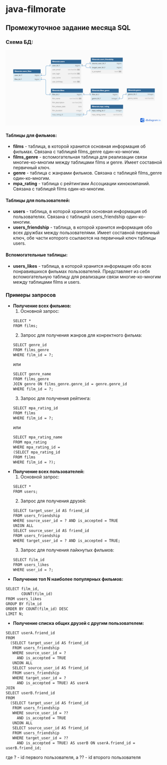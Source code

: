 # java-filmorate
## Промежуточное задание месяца SQL
### Схема БД:
![ER-диаграмма БД для бэкенда Filmorate](/assets/images/Filmorate_ER_DB.png)
#### Таблицы для фильмов:
- **films** - таблица, в которой хранится основная информация об фильмах. 
Связана с таблицей films_genre один-ко-многим.
- **films_genre** - вспомогательная таблица для реализации связи многие-ко-многим между таблицами films и genre.
Имеет составной первичный ключ.
- **genre** - таблица с жанрами фильмов. Связана с таблицей films_genre один-ко-многим.
- **mpa_rating** - таблица с рейтингами Ассоциации кинокомпаний. Связана с таблицей films один-ко-многим.
#### Таблицы для пользователей:
- **users** - таблица, в которой хранится основная информация об пользователях.
Связана с таблицей users_friendship один-ко-многим.
- **users_friendship** - таблица, в которой хранится информация обо всех дружбах между пользователями.
Имеет составной первичный ключ, обе части которого ссылаются на первичный ключ таблицы users.
#### Вспомогательные таблицы:
- **users_likes** - таблица, в которой хранится информация обо всех понравившихся фильмах пользователей. 
Представляет из себя вспомогательную таблицу для реализации связи многие-ко-многим 
между таблицами films и users.
### Примеры запросов
- **Получение всех фильмов:**
  1. Основной запрос:  
  ```
  SELECT *
  FROM films;
  ```
  2. Запрос для получения жанров для конректного фильма:
  ```
  SELECT genre_id
  FROM films_genre
  WHERE film_id = ?;
  ```
  или
  ```
  SELECT genre_name
  FROM films_genre
  JOIN genre ON films_genre.genre_id = genre.genre_id
  WHERE film_id = ?;
  ```
  3. Запрос для получения рейтинга:
  ```
  SELECT mpa_rating_id
  FROM films
  WHERE film_id = ?;
  ```
  или
  ```
  SELECT mpa_rating_name
  FROM mpa_rating
  WHERE mpa_rating_id =
  (SELECT mpa_rating_id
  FROM films
  WHERE film_id = ?);
  ```
- **Получение всех пользователей:**
  1. Основной запрос:
  ```
  SELECT *
  FROM users;
  ```
  2. Запрос для получения друзей:
  ```
  SELECT target_user_id AS friend_id
  FROM users_friendship
  WHERE source_user_id = ? AND is_accepted = TRUE
  UNION ALL
  SELECT source_user_id AS friend_id
  FROM users_friendship
  WHERE target_user_id = ? AND is_accepted = TRUE;
  ```
  3. Запрос для получения лайкнутых фильмов:
  ```
  SELECT film_id
  FROM users_likes
  WHERE user_id = ?;
  ```
- **Получение топ N наиболее популярных фильмов:**
```
SELECT film_id,
       COUNT(film_id)
FROM users_likes
GROUP BY film_id
ORDER BY COUNT(film_id) DESC
LIMIT N;
```
- **Получение списка общих друзей с другим пользователем:**
```
SELECT userA.friend_id
FROM
  (SELECT target_user_id AS friend_id
   FROM users_friendship
   WHERE source_user_id = ?
     AND is_accepted = TRUE
   UNION ALL 
   SELECT source_user_id AS friend_id
   FROM users_friendship
   WHERE target_user_id = ?
     AND is_accepted = TRUE) AS userA
JOIN
SELECT userB.friend_id
FROM
  (SELECT target_user_id AS friend_id
   FROM users_friendship
   WHERE source_user_id = ??
     AND is_accepted = TRUE
   UNION ALL 
   SELECT source_user_id AS friend_id
   FROM users_friendship
   WHERE target_user_id = ??
     AND is_accepted = TRUE) AS userB ON userA.friend_id = userB.friend_id;
```  
где ? - id первого пользователя, а ?? - id второго пользователя